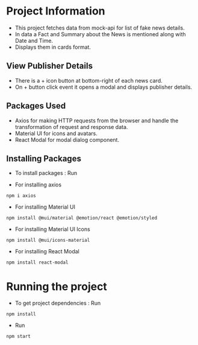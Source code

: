 # Project Information

* This project fetches data from mock-api for list of fake news details.
* In data a Fact and Summary about the News is mentioned along with Date and Time.
* Displays them in cards format.

## View Publisher Details
* There is a + icon button at bottom-right of each news card.
* On + button click event it opens a modal and displays publisher details.

## Packages Used
* Axios for making HTTP requests from the browser and handle the transformation of request and response data.
* Material UI for icons and avatars.
* React Modal for modal dialog component.

## Installing Packages
* To install packages : Run

* For installing axios
```
npm i axios
```
* For installing Material UI
```
npm install @mui/material @emotion/react @emotion/styled
```
* For installing Material UI Icons
```
npm install @mui/icons-material
```
* For installing React Modal
```
npm install react-modal
```


# Running the project
* To get project dependencies :  Run 
```
npm install
```
* Run
```
npm start
```
